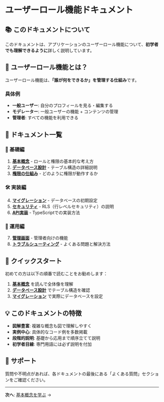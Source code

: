 # ユーザーロール機能ドキュメント

## 📚 このドキュメントについて

このドキュメントは、アプリケーションのユーザーロール機能について、**初学者でも理解できるように**詳しく説明しています。

## 🎯 ユーザーロール機能とは？

ユーザーロール機能は、**「誰が何をできるか」を管理する仕組み**です。

### 具体例

- **一般ユーザー**: 自分のプロフィールを見る・編集する
- **モデレーター**: 一般ユーザーの機能 + コンテンツの管理
- **管理者**: すべての機能を利用できる

## 📖 ドキュメント一覧

### 🔰 基礎編

1. **[基本概念](./01-basic-concepts.md)** - ロールと権限の基本的な考え方
2. **[データベース設計](./02-database-design.md)** - テーブル構造の詳細説明
3. **[権限の仕組み](./03-permission-system.md)** - どのように権限が動作するか

### 🛠️ 実装編

4. **[マイグレーション](./04-migration-guide.md)** - データベースの初期設定
5. **[セキュリティ](./05-security.md)** - RLS（行レベルセキュリティ）の説明
6. **[API実装](./06-api-implementation.md)** - TypeScriptでの実装方法

### 🔧 運用編

7. **[管理画面](./07-admin-interface.md)** - 管理者向けの機能
8. **[トラブルシューティング](./08-troubleshooting.md)** - よくある問題と解決方法

## 🚀 クイックスタート

初めての方は以下の順番で読むことをお勧めします：

1. **[基本概念](./01-basic-concepts.md)** を読んで全体像を理解
2. **[データベース設計](./02-database-design.md)** でテーブル構造を確認
3. **[マイグレーション](./04-migration-guide.md)** で実際にデータベースを設定

## 💡 このドキュメントの特徴

- **図解豊富**: 複雑な概念も図で理解しやすく
- **実例中心**: 具体的なコード例を多数掲載
- **段階的説明**: 基礎から応用まで順序立てて説明
- **初学者目線**: 専門用語には必ず説明を付加

## 🤝 サポート

質問や不明点があれば、各ドキュメントの最後にある「よくある質問」セクションをご確認ください。

---

**次へ**: [基本概念を学ぶ](./01-basic-concepts.md) →
